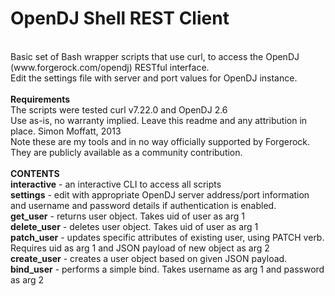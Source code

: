 OpenDJ Shell REST Client
========================
<br/>
Basic set of Bash wrapper scripts that use curl, to access the OpenDJ (www.forgerock.com/opendj) RESTful interface.
<br/>
Edit the settings file with server and port values for OpenDJ instance.
<br/>
<br/>
<b>Requirements</b>
<br/>
The scripts were tested curl v7.22.0 and OpenDJ 2.6
<br/>
Use as-is, no warranty implied. Leave this readme and any attribution in place. Simon Moffatt, 2013 
<br/>
Note these are my tools and in no way officially supported by Forgerock. They are publicly available as a community contribution.
<br/>

<br/>
<b>CONTENTS</b>
<br/>
<b>interactive</b> - an interactive CLI to access all scripts
<br/>
<b>settings</b> - edit with appropriate OpenDJ server address/port information and username and password details if authentication is enabled.
<br/>
<b>get_user</b> - returns user object.  Takes uid of user as arg 1
<br/>
<b>delete_user</b> - deletes user object.  Takes uid of user as arg 1
<br/>
<b>patch_user</b> - updates specific attributes of existing user, using PATCH verb.  Requires uid as arg 1 and JSON payload of new object as arg 2
<br/>
<b>create_user</b> - creates a user object based on given JSON payload.
<br/>
<b>bind_user</b> - performs a simple bind.  Takes username as arg 1 and password as arg 2

